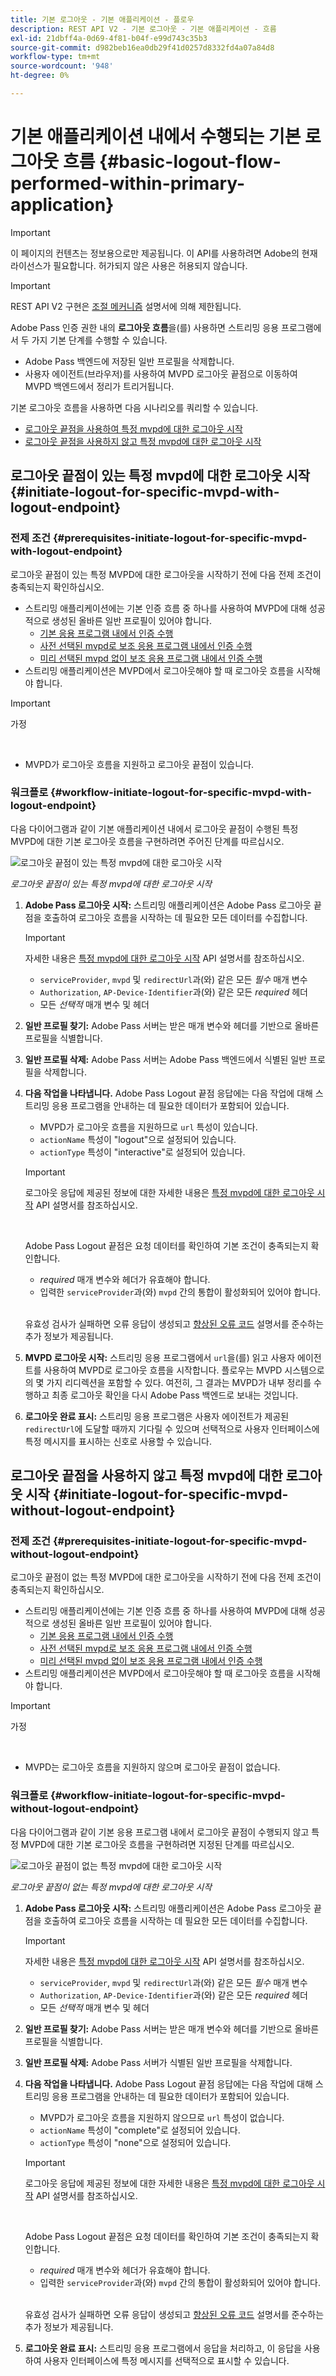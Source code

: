 ```yaml
---
title: 기본 로그아웃 - 기본 애플리케이션 - 플로우
description: REST API V2 - 기본 로그아웃 - 기본 애플리케이션 - 흐름
exl-id: 21dbff4a-0d69-4f81-b04f-e99d743c35b3
source-git-commit: d982beb16ea0db29f41d0257d8332fd4a07a84d8
workflow-type: tm+mt
source-wordcount: '948'
ht-degree: 0%

---
```


# 기본 애플리케이션 내에서 수행되는 기본 로그아웃 흐름 {#basic-logout-flow-performed-within-primary-application}

>[!IMPORTANT]
>
> 이 페이지의 컨텐츠는 정보용으로만 제공됩니다. 이 API를 사용하려면 Adobe의 현재 라이선스가 필요합니다. 허가되지 않은 사용은 허용되지 않습니다.

>[!IMPORTANT]
>
> REST API V2 구현은 [조절 메커니즘](/help/authentication/integration-guide-programmers/throttling-mechanism.md) 설명서에 의해 제한됩니다.

Adobe Pass 인증 권한 내의 **로그아웃 흐름**&#x200B;을(를) 사용하면 스트리밍 응용 프로그램에서 두 가지 기본 단계를 수행할 수 있습니다.

* Adobe Pass 백엔드에 저장된 일반 프로필을 삭제합니다.
* 사용자 에이전트(브라우저)를 사용하여 MVPD 로그아웃 끝점으로 이동하여 MVPD 백엔드에서 정리가 트리거됩니다.

기본 로그아웃 흐름을 사용하면 다음 시나리오를 쿼리할 수 있습니다.

* [로그아웃 끝점을 사용하여 특정 mvpd에 대한 로그아웃 시작](#initiate-logout-for-specific-mvpd-with-logout-endpoint)
* [로그아웃 끝점을 사용하지 않고 특정 mvpd에 대한 로그아웃 시작](#initiate-logout-for-specific-mvpd-without-logout-endpoint)

## 로그아웃 끝점이 있는 특정 mvpd에 대한 로그아웃 시작 {#initiate-logout-for-specific-mvpd-with-logout-endpoint}

### 전제 조건 {#prerequisites-initiate-logout-for-specific-mvpd-with-logout-endpoint}

로그아웃 끝점이 있는 특정 MVPD에 대한 로그아웃을 시작하기 전에 다음 전제 조건이 충족되는지 확인하십시오.

* 스트리밍 애플리케이션에는 기본 인증 흐름 중 하나를 사용하여 MVPD에 대해 성공적으로 생성된 올바른 일반 프로필이 있어야 합니다.
   * [기본 응용 프로그램 내에서 인증 수행](rest-api-v2-basic-authentication-primary-application-flow.md)
   * [사전 선택된 mvpd로 보조 응용 프로그램 내에서 인증 수행](rest-api-v2-basic-authentication-secondary-application-flow.md)
   * [미리 선택된 mvpd 없이 보조 응용 프로그램 내에서 인증 수행](rest-api-v2-basic-authentication-secondary-application-flow.md)
* 스트리밍 애플리케이션은 MVPD에서 로그아웃해야 할 때 로그아웃 흐름을 시작해야 합니다.

>[!IMPORTANT]
>
> 가정
>
> <br/>
> 
> * MVPD가 로그아웃 흐름을 지원하고 로그아웃 끝점이 있습니다.

### 워크플로 {#workflow-initiate-logout-for-specific-mvpd-with-logout-endpoint}

다음 다이어그램과 같이 기본 애플리케이션 내에서 로그아웃 끝점이 수행된 특정 MVPD에 대한 기본 로그아웃 흐름을 구현하려면 주어진 단계를 따르십시오.

![로그아웃 끝점이 있는 특정 mvpd에 대한 로그아웃 시작](../../../../../assets/rest-api-v2/flows/basic-access-flows/rest-api-v2-initiate-logout-within-primary-application-for-specific-mvpd-with-logout-endpoint.png)

*로그아웃 끝점이 있는 특정 mvpd에 대한 로그아웃 시작*

1. **Adobe Pass 로그아웃 시작:** 스트리밍 애플리케이션은 Adobe Pass 로그아웃 끝점을 호출하여 로그아웃 흐름을 시작하는 데 필요한 모든 데이터를 수집합니다.

   >[!IMPORTANT]
   >
   > 자세한 내용은 [특정 mvpd에 대한 로그아웃 시작](../../apis/logout-apis/rest-api-v2-logout-apis-initiate-logout-for-specific-mvpd.md) API 설명서를 참조하십시오.
   >
   > * `serviceProvider`, `mvpd` 및 `redirectUrl`과(와) 같은 모든 _필수_ 매개 변수
   > * `Authorization`, `AP-Device-Identifier`과(와) 같은 모든 _required_ 헤더
   > * 모든 _선택적_ 매개 변수 및 헤더

1. **일반 프로필 찾기:** Adobe Pass 서버는 받은 매개 변수와 헤더를 기반으로 올바른 프로필을 식별합니다.

1. **일반 프로필 삭제:** Adobe Pass 서버는 Adobe Pass 백엔드에서 식별된 일반 프로필을 삭제합니다.

1. **다음 작업을 나타냅니다.** Adobe Pass Logout 끝점 응답에는 다음 작업에 대해 스트리밍 응용 프로그램을 안내하는 데 필요한 데이터가 포함되어 있습니다.
   * MVPD가 로그아웃 흐름을 지원하므로 `url` 특성이 있습니다.
   * `actionName` 특성이 &quot;logout&quot;으로 설정되어 있습니다.
   * `actionType` 특성이 &quot;interactive&quot;로 설정되어 있습니다.

   >[!IMPORTANT]
   >
   > 로그아웃 응답에 제공된 정보에 대한 자세한 내용은 [특정 mvpd에 대한 로그아웃 시작](../../apis/logout-apis/rest-api-v2-logout-apis-initiate-logout-for-specific-mvpd.md) API 설명서를 참조하십시오.
   > 
   > <br/>
   > 
   > Adobe Pass Logout 끝점은 요청 데이터를 확인하여 기본 조건이 충족되는지 확인합니다.
   >
   > * _required_ 매개 변수와 헤더가 유효해야 합니다.
   > * 입력한 `serviceProvider`과(와) `mvpd` 간의 통합이 활성화되어 있어야 합니다.
   >
   > <br/>
   > 
   > 유효성 검사가 실패하면 오류 응답이 생성되고 [향상된 오류 코드](../../../../features-standard/error-reporting/enhanced-error-codes.md) 설명서를 준수하는 추가 정보가 제공됩니다.

1. **MVPD 로그아웃 시작:** 스트리밍 응용 프로그램에서 `url`을(를) 읽고 사용자 에이전트를 사용하여 MVPD로 로그아웃 흐름을 시작합니다. 플로우는 MVPD 시스템으로의 몇 가지 리디렉션을 포함할 수 있다. 여전히, 그 결과는 MVPD가 내부 정리를 수행하고 최종 로그아웃 확인을 다시 Adobe Pass 백엔드로 보내는 것입니다.

1. **로그아웃 완료 표시:** 스트리밍 응용 프로그램은 사용자 에이전트가 제공된 `redirectUrl`에 도달할 때까지 기다릴 수 있으며 선택적으로 사용자 인터페이스에 특정 메시지를 표시하는 신호로 사용할 수 있습니다.

## 로그아웃 끝점을 사용하지 않고 특정 mvpd에 대한 로그아웃 시작 {#initiate-logout-for-specific-mvpd-without-logout-endpoint}

### 전제 조건 {#prerequisites-initiate-logout-for-specific-mvpd-without-logout-endpoint}

로그아웃 끝점이 없는 특정 MVPD에 대한 로그아웃을 시작하기 전에 다음 전제 조건이 충족되는지 확인하십시오.

* 스트리밍 애플리케이션에는 기본 인증 흐름 중 하나를 사용하여 MVPD에 대해 성공적으로 생성된 올바른 일반 프로필이 있어야 합니다.
   * [기본 응용 프로그램 내에서 인증 수행](rest-api-v2-basic-authentication-primary-application-flow.md)
   * [사전 선택된 mvpd로 보조 응용 프로그램 내에서 인증 수행](rest-api-v2-basic-authentication-secondary-application-flow.md)
   * [미리 선택된 mvpd 없이 보조 응용 프로그램 내에서 인증 수행](rest-api-v2-basic-authentication-secondary-application-flow.md)
* 스트리밍 애플리케이션은 MVPD에서 로그아웃해야 할 때 로그아웃 흐름을 시작해야 합니다.

>[!IMPORTANT]
>
> 가정
>
> <br/>
> 
> * MVPD는 로그아웃 흐름을 지원하지 않으며 로그아웃 끝점이 없습니다.

### 워크플로 {#workflow-initiate-logout-for-specific-mvpd-without-logout-endpoint}

다음 다이어그램과 같이 기본 응용 프로그램 내에서 로그아웃 끝점이 수행되지 않고 특정 MVPD에 대한 기본 로그아웃 흐름을 구현하려면 지정된 단계를 따르십시오.

![로그아웃 끝점이 없는 특정 mvpd에 대한 로그아웃 시작](../../../../../assets/rest-api-v2/flows/basic-access-flows/rest-api-v2-initiate-logout-within-primary-application-for-specific-mvpd-without-logout-endpoint.png)

*로그아웃 끝점이 없는 특정 mvpd에 대한 로그아웃 시작*

1. **Adobe Pass 로그아웃 시작:** 스트리밍 애플리케이션은 Adobe Pass 로그아웃 끝점을 호출하여 로그아웃 흐름을 시작하는 데 필요한 모든 데이터를 수집합니다.

   >[!IMPORTANT]
   >
   > 자세한 내용은 [특정 mvpd에 대한 로그아웃 시작](../../apis/logout-apis/rest-api-v2-logout-apis-initiate-logout-for-specific-mvpd.md) API 설명서를 참조하십시오.
   >
   > * `serviceProvider`, `mvpd` 및 `redirectUrl`과(와) 같은 모든 _필수_ 매개 변수
   > * `Authorization`, `AP-Device-Identifier`과(와) 같은 모든 _required_ 헤더
   > * 모든 _선택적_ 매개 변수 및 헤더

1. **일반 프로필 찾기:** Adobe Pass 서버는 받은 매개 변수와 헤더를 기반으로 올바른 프로필을 식별합니다.

1. **일반 프로필 삭제:** Adobe Pass 서버가 식별된 일반 프로필을 삭제합니다.

1. **다음 작업을 나타냅니다.** Adobe Pass Logout 끝점 응답에는 다음 작업에 대해 스트리밍 응용 프로그램을 안내하는 데 필요한 데이터가 포함되어 있습니다.
   * MVPD가 로그아웃 흐름을 지원하지 않으므로 `url` 특성이 없습니다.
   * `actionName` 특성이 &quot;complete&quot;로 설정되어 있습니다.
   * `actionType` 특성이 &quot;none&quot;으로 설정되어 있습니다.

   >[!IMPORTANT]
   >
   > 로그아웃 응답에 제공된 정보에 대한 자세한 내용은 [특정 mvpd에 대한 로그아웃 시작](../../apis/logout-apis/rest-api-v2-logout-apis-initiate-logout-for-specific-mvpd.md) API 설명서를 참조하십시오.
   > 
   > <br/>
   > 
   > Adobe Pass Logout 끝점은 요청 데이터를 확인하여 기본 조건이 충족되는지 확인합니다.
   >
   > * _required_ 매개 변수와 헤더가 유효해야 합니다.
   > * 입력한 `serviceProvider`과(와) `mvpd` 간의 통합이 활성화되어 있어야 합니다.
   >
   > <br/>
   > 
   > 유효성 검사가 실패하면 오류 응답이 생성되고 [향상된 오류 코드](../../../../features-standard/error-reporting/enhanced-error-codes.md) 설명서를 준수하는 추가 정보가 제공됩니다.

1. **로그아웃 완료 표시:** 스트리밍 응용 프로그램에서 응답을 처리하고, 이 응답을 사용하여 사용자 인터페이스에 특정 메시지를 선택적으로 표시할 수 있습니다.
